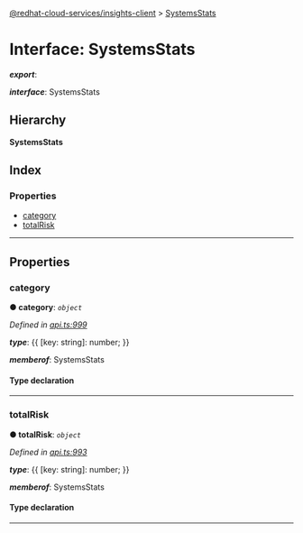 [@redhat-cloud-services/insights-client](../README.md) > [SystemsStats](../interfaces/systemsstats.md)

# Interface: SystemsStats

*__export__*: 

*__interface__*: SystemsStats

## Hierarchy

**SystemsStats**

## Index

### Properties

* [category](systemsstats.md#category)
* [totalRisk](systemsstats.md#totalrisk)

---

## Properties

<a id="category"></a>

###  category

**● category**: *`object`*

*Defined in [api.ts:999](https://github.com/RedHatInsights/javascript-clients/blob/master/packages/insights/api.ts#L999)*

*__type__*: {{ \[key: string\]: number; }}

*__memberof__*: SystemsStats

#### Type declaration

[key: `string`]: `number`

___
<a id="totalrisk"></a>

###  totalRisk

**● totalRisk**: *`object`*

*Defined in [api.ts:993](https://github.com/RedHatInsights/javascript-clients/blob/master/packages/insights/api.ts#L993)*

*__type__*: {{ \[key: string\]: number; }}

*__memberof__*: SystemsStats

#### Type declaration

[key: `string`]: `number`

___

